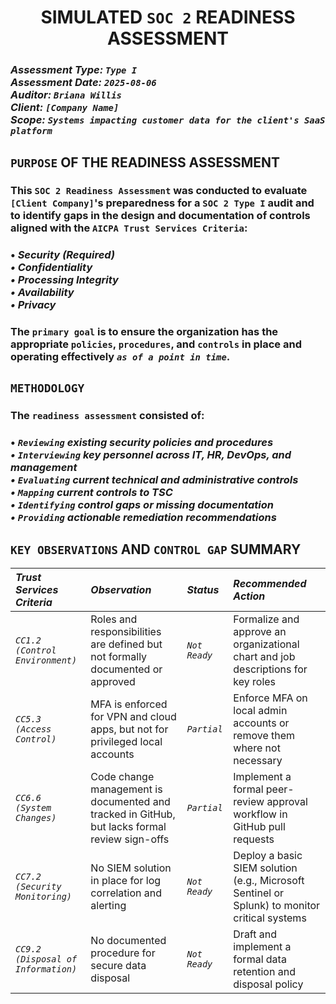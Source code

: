 <h1 = align=center>SIMULATED <code>SOC 2</code> READINESS ASSESSMENT</h1>

### *Assessment Type: `Type I`*</br> *Assessment Date: `2025-08-06`*</br> *Auditor: `Briana Willis`*</br> *Client: `[Company Name]`*</br> *Scope: `Systems impacting customer data for the client's SaaS platform`*

## `PURPOSE` OF THE READINESS ASSESSMENT

### This `SOC 2 Readiness Assessment` was conducted to evaluate `[Client Company]`'s preparedness for a `SOC 2 Type I` audit and to identify gaps in the design and documentation of controls aligned with the `AICPA Trust Services Criteria`:

### • *Security (Required)</br>• Confidentiality</br>• Processing Integrity</br>• Availability</br>• Privacy*

### The `primary goal` is to ensure the organization has the appropriate `policies`, `procedures`, and `controls` in place and operating effectively *`as of a point in time`*.

## `METHODOLOGY`

### The `readiness assessment` consisted of:
### • *`Reviewing` existing security policies and procedures</br>• `Interviewing` key personnel across IT, HR, DevOps, and management</br>• `Evaluating` current technical and administrative controls</br>• `Mapping` current controls to TSC</br>• `Identifying` control gaps or missing documentation</br>• `Providing` actionable remediation recommendations*

## `KEY OBSERVATIONS` AND `CONTROL GAP` SUMMARY

| *Trust Services Criteria*           | *Observation*                                                                                 | *Status*      | *Recommended Action*                                                                          | 
|:------------------------------------|:----------------------------------------------------------------------------------------------|:--------------|:----------------------------------------------------------------------------------------------|
| *`CC1.2 (Control Environment)`*     | Roles and responsibilities are defined but not formally documented or approved                | *`Not Ready`* | Formalize and approve an organizational chart and job descriptions for key roles              |
| *`CC5.3 (Access Control)`*          | MFA is enforced for VPN and cloud apps, but not for privileged local accounts                 | *`Partial`*   | Enforce MFA on local admin accounts or remove them where not necessary                        |
| *`CC6.6 (System Changes)`*          | Code change management is documented and tracked in GitHub, but lacks formal review sign-offs | *`Partial`*   | Implement a formal peer-review approval workflow in GitHub pull requests                      |
| *`CC7.2 (Security Monitoring)`*     | No SIEM solution in place for log correlation and alerting                                    | *`Not Ready`* | Deploy a basic SIEM solution (e.g., Microsoft Sentinel or Splunk) to monitor critical systems |
| *`CC9.2 (Disposal of Information)`* | No documented procedure for secure data disposal                                              | *`Not Ready`* | Draft and implement a formal data retention and disposal policy                               |
